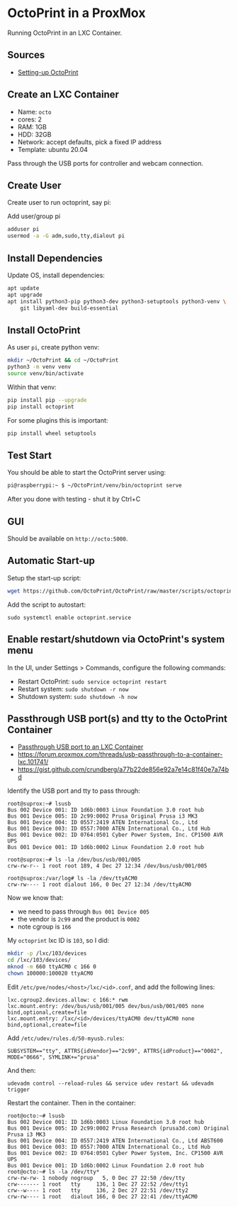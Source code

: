 # OctoPrint in a ProxMox

Running OctoPrint in an LXC Container.

## Sources

* [Setting-up OctoPrint](https://community.octoprint.org/t/setting-up-octoprint-on-a-raspberry-pi-running-raspbian-or-raspberry-pi-os/2337)

## Create an LXC Container

* Name: `octo`
* cores: 2
* RAM: 1GB
* HDD: 32GB
* Network: accept defaults, pick a fixed IP address
* Template: ubuntu 20.04

Pass through the USB ports for controller and webcam connection.

## Create User

Create user to run octoprint, say pi:

Add user/group pi
```sh
adduser pi
usermod -a -G adm,sudo,tty,dialout pi
```

## Install Dependencies

Update OS, install dependencies:
```sh
apt update
apt upgrade
apt install python3-pip python3-dev python3-setuptools python3-venv \
    git libyaml-dev build-essential
```
## Install OctoPrint

As user `pi`, create python venv:

```sh
mkdir ~/OctoPrint && cd ~/OctoPrint
python3 -m venv venv
source venv/bin/activate
```

Within that venv:

```sh
pip install pip --upgrade
pip install octoprint
```

For some plugins this is important:
```sh
pip install wheel setuptools
```
## Test Start

You should be able to start the OctoPrint server using:

```sh
pi@raspberrypi:~ $ ~/OctoPrint/venv/bin/octoprint serve
```

After you done with testing - shut it by Ctrl+C

## GUI

Should be available on `http://octo:5000`.

## Automatic Start-up

Setup the start-up script:
```sh
wget https://github.com/OctoPrint/OctoPrint/raw/master/scripts/octoprint.service && sudo mv octoprint.service /etc/systemd/system/octoprint.service
```

Add the script to autostart:
```
sudo systemctl enable octoprint.service
```

## Enable restart/shutdown via OctoPrint's system menu

In the UI, under Settings > Commands, configure the following commands:

* Restart OctoPrint: `sudo service octoprint restart`
* Restart system: `sudo shutdown -r now`
* Shutdown system: `sudo shutdown -h now`

## Passthrough USB port(s) and tty to the OctoPrint Container

* [Passthrough USB port to an LXC Container](https://medium.com/@konpat/usb-passthrough-to-an-lxc-proxmox-15482674f11d)
* https://forum.proxmox.com/threads/usb-passthrough-to-a-container-lxc.101741/
* https://gist.github.com/crundberg/a77b22de856e92a7e14c81f40e7a74bd


Identify the USB port and tty to pass through:

```
root@suprox:~# lsusb
Bus 002 Device 001: ID 1d6b:0003 Linux Foundation 3.0 root hub
Bus 001 Device 005: ID 2c99:0002 Prusa Original Prusa i3 MK3
Bus 001 Device 004: ID 0557:2419 ATEN International Co., Ltd
Bus 001 Device 003: ID 0557:7000 ATEN International Co., Ltd Hub
Bus 001 Device 002: ID 0764:0501 Cyber Power System, Inc. CP1500 AVR UPS
Bus 001 Device 001: ID 1d6b:0002 Linux Foundation 2.0 root hub

root@suprox:~# ls -la /dev/bus/usb/001/005
crw-rw-r-- 1 root root 189, 4 Dec 27 12:34 /dev/bus/usb/001/005

root@suprox:/var/log# ls -la /dev/ttyACM0
crw-rw---- 1 root dialout 166, 0 Dec 27 12:34 /dev/ttyACM0
```

Now we know that:

* we need to pass through `Bus 001 Device 005`
* the vendor is `2c99` and the product is `0002`
* note cgroup is `166`

My `octoprint` lxc ID is `103`, so I did:

```sh
mkdir -p /lxc/103/devices
cd /lxc/103/devices/
mknod -m 660 ttyACM0 c 166 0
chown 100000:100020 ttyACM0
```

Edit `/etc/pve/nodes/<host>/lxc/<id>.conf`, and add the following lines:

```
lxc.cgroup2.devices.allow: c 166:* rwm
lxc.mount.entry: /dev/bus/usb/001/005 dev/bus/usb/001/005 none bind,optional,create=file
lxc.mount.entry: /lxc/<id>/devices/ttyACM0 dev/ttyACM0 none bind,optional,create=file
```

Add `/etc/udev/rules.d/50-myusb.rules`:
```
SUBSYSTEM=="tty", ATTRS{idVendor}=="2c99", ATTRS{idProduct}=="0002", MODE="0666", SYMLINK+="prusa"
```

And then:
```
udevadm control --reload-rules && service udev restart && udevadm trigger
```

Restart the container.  Then in the container:

```
root@octo:~# lsusb
Bus 002 Device 001: ID 1d6b:0003 Linux Foundation 3.0 root hub
Bus 001 Device 005: ID 2c99:0002 Prusa Research (prusa3d.com) Original Prusa i3 MK3
Bus 001 Device 004: ID 0557:2419 ATEN International Co., Ltd ABST600
Bus 001 Device 003: ID 0557:7000 ATEN International Co., Ltd Hub
Bus 001 Device 002: ID 0764:0501 Cyber Power System, Inc. CP1500 AVR UPS
Bus 001 Device 001: ID 1d6b:0002 Linux Foundation 2.0 root hub
root@octo:~# ls -la /dev/tty*
crw-rw-rw- 1 nobody nogroup   5, 0 Dec 27 22:50 /dev/tty
crw------- 1 root   tty     136, 1 Dec 27 22:52 /dev/tty1
crw--w---- 1 root   tty     136, 2 Dec 27 22:51 /dev/tty2
crw-rw---- 1 root   dialout 166, 0 Dec 27 22:41 /dev/ttyACM0
```
